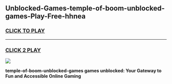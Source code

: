 
## Unblocked-Games-temple-of-boom-unblocked-games-Play-Free-hhnea
<h3>
<a href="https://premium76.site?title=temple-of-boom-unblocked-games&ref=23A">CLICK TO PLAY</a></h3>
<hr>

<h3>
<a href="https://premium76.site?title=temple-of-boom-unblocked-games&ref=23A">CLICK 2 PLAY</a>
  
</h3>

<a href="https://premium76.site?title=temple-of-boom-unblocked-games&ref=23A"><img src="https://clearcache.store/games.png"></a>


**temple-of-boom-unblocked-games games unblocked: Your Gateway to Fun and Accessible Online Gaming**
